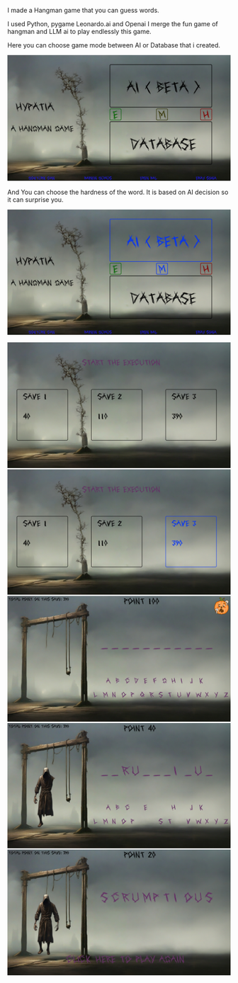 I made a Hangman game that you can guess words.

I used Python, pygame Leonardo.ai and Openai
I merge the fun game of hangman and LLM ai to play endlessly this game.

Here you can choose game mode between AI or Database that i created.

![image](game_assets/in_game/1.png)

And You can choose the hardness of the word. It is based on AI decision so it can surprise you.

![image](game_assets/in_game/2.png)


![image](game_assets/in_game/3.png)
![image](game_assets/in_game/4.png)
![image](game_assets/in_game/5.png)
![image](game_assets/in_game/6.png)
![image](game_assets/in_game/7.png)
